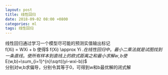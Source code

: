 ```yaml
---
layout: post
title: 线性回归
date: 2018-09-02 08:00 +0800
categories: ml
tags: 线性回归
---
```


线性回归通过学习一个模型尽可能的预测实值输出标记  
f(Xi) = WXi + b 使得$ f(Xi) \approx Yi $.
在线性回归中，最小二乘法就是试图找到一条直线，使所有样本到直线上的欧式距离之和最小  
求解w,b 使$ E(w,b)=\sum_{i=1}^{n}\sqrt((yi-wxi-b))$  
分别对w,b求偏导，分别令其等于0，可得到w和b最优解的闭式解
